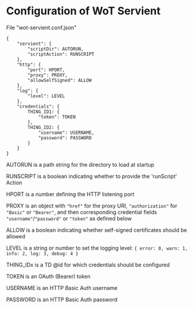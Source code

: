 # Configuration of WoT Servient

File "wot-servient.conf.json"

```
{
    "servient": {
        "scriptDir": AUTORUN,
        "scriptAction": RUNSCRIPT
    },
    "http": {
        "port": HPORT,
        "proxy": PROXY,
        "allowSelfSigned": ALLOW
    },
    "log": {
        "level": LEVEL
    },
    "credentials": {
        THING_ID1: {
            "token": TOKEN
        },
        THING_ID2: {
            "username": USERNAME,
            "password": PASSWORD
        }
    }
}
```

AUTORUN is a path string for the directory to load at startup

RUNSCRIPT is a boolean indicating whether to provide the 'runScript' Action

HPORT is a number defining the HTTP listening port

PROXY is an object with `"href"` for the proxy URI, `"authorization"` for `"Basic"` or `"Bearer"`, and then corresponding credential fields `"username"`/`"password"` or `"token"` as defined below

ALLOW is a boolean indicating whether self-signed certificates should be allowed

LEVEL is a string or number to set the logging level: `{ error: 0, warn: 1, info: 2, log: 3, debug: 4 }`

THING_IDx is a TD @id for which credentials should be configured

TOKEN is an OAuth (Bearer) token

USERNAME is an HTTP Basic Auth username

PASSWORD is an HTTP Basic Auth password

